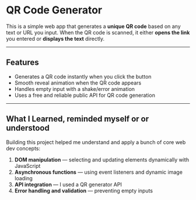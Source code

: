 # QR Code Generator

This is a simple web app that generates a **unique QR code** based on any text or URL you input.
When the QR code is scanned, it either **opens the link** you entered or **displays the text** directly.

---

## Features
- Generates a QR code instantly when you click the button
- Smooth reveal animation when the QR code appears
- Handles empty input with a shake/error animation
- Uses a free and reliable public API for QR code generation

---

## What I Learned, reminded myself or or understood
Building this project helped me understand and apply a bunch of core web dev concepts:

1. **DOM manipulation** — selecting and updating elements dynamically with JavaScript
2. **Asynchronous functions** — using event listeners and dynamic image loading
3. **API integration** — I used a QR generator API
4. **Error handling and validation** — preventing empty inputs




